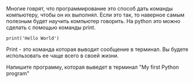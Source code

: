 Многие говрят, что программирование это способ дать команды компьютеру, чтобы он их выполнял. Если это так, то наверное самым полезным будет научить компьютер говорить. На python это можно сделать с помощью команды print. 

```
print('Hello World')
```

Print - это команда которая выводит сообщение в терминал. Вы будете использовать ее чаще всего в своей жизни.

Напишите программу, которая выведет в терминал "My first Python program"
